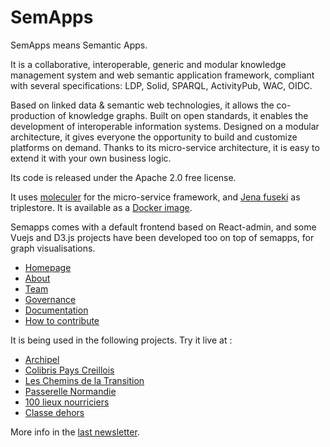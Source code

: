 # SemApps

SemApps means Semantic Apps. 

It is a collaborative, interoperable, generic and modular knowledge management system and web semantic application framework, compliant with several specifications: LDP, Solid, SPARQL, ActivityPub, WAC, OIDC. 

Based on linked data & semantic web technologies, it allows the co-production of knowledge graphs.
Built on open standards, it enables the development of interoperable information systems.
Designed on a modular architecture, it gives everyone the opportunity to build and customize platforms on demand. Thanks to its micro-service architecture, it is easy to extend it with your own business logic.

Its code is released under the Apache 2.0 free license.


It uses [moleculer](https://moleculer.services/) for the micro-service framework, and [Jena fuseki](https://jena.apache.org/documentation/fuseki2/) as triplestore. It is available as a [Docker image](https://hub.docker.com/orgs/semapps/repositories).

Semapps comes with a default frontend based on React-admin, and some Vuejs and D3.js projects have been developed too on top of semapps, for graph visualisations.


- [Homepage](https://semapps.org)
- [About](https://semapps.org/docs/about)
- [Team](https://semapps.org/docs/governance/team)
- [Governance](https://semapps.org/docs/governance/organisation%20and%20role)
- [Documentation](https://semapps.org/docs/guides/ldp-server)
- [How to contribute](https://semapps.org/docs/contribute/code)

It is being used in the following projects. Try it live at :
- [Archipel](https://archipel.assemblee-virtuelle.org/)
- [Colibris Pays Creillois](https://payscreillois.colibris-groupeslocaux.org/)
- [Les Chemins de la Transition](https://app.lescheminsdelatransition.org/)
- [Passerelle Normandie](https://app.passerellenormandie.fr/)
- [100 lieux nourriciers](https://100lieuxnourriciers.fr/)
- [Classe dehors](https://classe-dehors.org/)

More info in the [last newsletter](https://semapps.org/blog).
